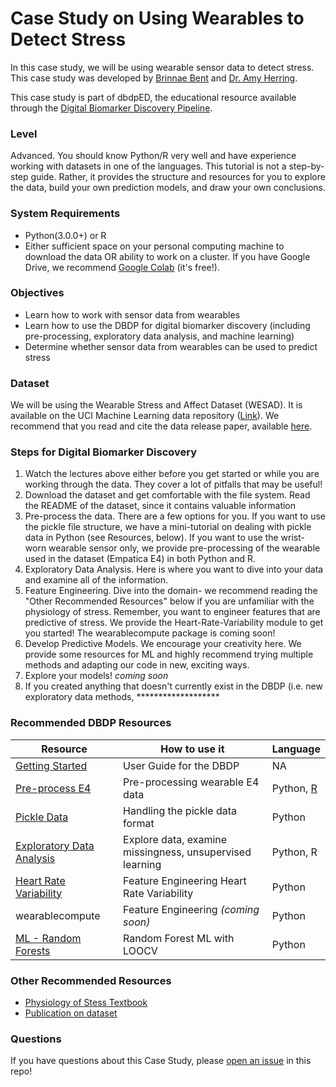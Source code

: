 # Case Study on Using Wearables to Detect Stress

In this case study, we will be using wearable sensor data to detect stress. This case study was developed by [Brinnae Bent](https://www.runsdata.org) and [Dr. Amy Herring](https://forge.duke.edu/amy-h-herring-scd). 

This case study is part of dbdpED, the educational resource available through the [Digital Biomarker Discovery Pipeline](https://www.dbdp.org).

### Level
Advanced. You should know Python/R very well and have experience working with datasets in one of the languages. This tutorial is not a step-by-step guide. Rather, it provides the structure and resources for you to explore the data, build your own prediction models, and draw your own conclusions. 

### System Requirements
* Python(3.0.0+) or R
* Either sufficient space on your personal computing machine to download the data OR ability to work on a cluster. If you have Google Drive, we recommend [Google Colab](https://colab.research.google.com/notebooks/intro.ipynb) (it's free!).

### Objectives

* Learn how to work with sensor data from wearables
* Learn how to use the DBDP for digital biomarker discovery (including pre-processing, exploratory data analysis, and machine learning)
* Determine whether sensor data from wearables can be used to predict stress

### Dataset
We will be using the Wearable Stress and Affect Dataset (WESAD). It is available on the UCI Machine Learning data repository ([Link](https://archive.ics.uci.edu/ml/datasets/WESAD+%28Wearable+Stress+and+Affect+Detection%29)). We recommend that you read and cite the data release paper, available [here](https://dl.acm.org/doi/10.1145/3242969.3242985).

### Steps for Digital Biomarker Discovery
1. Watch the lectures above either before you get started or while you are working through the data. They cover a lot of pitfalls that may be useful! 
2. Download the dataset and get comfortable with the file system. Read the README of the dataset, since it contains valuable information
3. Pre-process the data. There are a few options for you. If you want to use the pickle file structure, we have a mini-tutorial on dealing with pickle data in Python (see Resources, below). If you want to use the wrist-worn wearable sensor only, we provide pre-processing of the wearable used in the dataset (Empatica E4) in both Python and R.
4. Exploratory Data Analysis. Here is where you want to dive into your data and examine all of the information. 
5. Feature Engineering. Dive into the domain- we recommend reading the "Other Recommended Resources" below if you are unfamiliar with the physiology of stress. Remember, you want to engineer features that are predictive of stress. We provide the Heart-Rate-Variability module to get you started! The wearablecompute package is coming soon!
6. Develop Predictive Models. We encourage your creativity here. We provide some resources for ML and highly recommend trying multiple methods and adapting our code in new, exciting ways.
7. Explore your models! *coming soon*
8. If you created anything that doesn't currently exist in the DBDP (i.e. new exploratory data methods, *******************

### Recommended DBDP Resources


| Resource | How to use it | Language |
| ------ | ------ | ------ | 
| [Getting Started](https://github.com/DigitalBiomarkerDiscoveryPipeline/DBDP/wiki/USER-GUIDE) | User Guide for the DBDP | NA |
| [Pre-process E4](https://github.com/DigitalBiomarkerDiscoveryPipeline/Pre-process/tree/master/Empatica_E4) | Pre-processing wearable E4 data | Python, [R](https://github.com/DigitalBiomarkerDiscoveryPipeline/Education/tree/main/Case-Studies/Case-Study-Stress/Code) |
| [Pickle Data](https://github.com/DigitalBiomarkerDiscoveryPipeline/Education/tree/main/Case-Studies/Case-Study-Stress/Code) | Handling the pickle data format | Python |
| [Exploratory Data Analysis](https://github.com/DigitalBiomarkerDiscoveryPipeline/Exploratory-Data-Analysis) | Explore data, examine missingness, unsupervised learning | Python, R | 
| [Heart Rate Variability](https://github.com/DigitalBiomarkerDiscoveryPipeline/Heart-Rate-Variability) | Feature Engineering Heart Rate Variability | Python |
| wearablecompute | Feature Engineering *(coming soon)* | Python |
| [ML - Random Forests](https://github.com/DigitalBiomarkerDiscoveryPipeline/ML-Methods/tree/master/loocvRF) | Random Forest ML with LOOCV | Python |

### Other Recommended Resources

* [Physiology of Stess Textbook](https://samples.jblearning.com/0763740411/Ch%202_Seaward_Managing%20Stress_5e.pdf)
* [Publication on dataset](https://dl.acm.org/doi/10.1145/3242969.3242985)


### Questions

If you have questions about this Case Study, please [open an issue]() in this repo! 



[//]: # (These are reference links used in the body of this note and get stripped out when the markdown processor does its job. There is no need to format nicely because it shouldn't be seen. Thanks SO - http://stackoverflow.com/questions/4823468/store-comments-in-markdown-syntax)


   [dill]: <https://github.com/joemccann/dillinger>
   [git-repo-url]: <https://github.com/joemccann/dillinger.git>
   [john gruber]: <http://daringfireball.net>
   [df1]: <http://daringfireball.net/projects/markdown/>
   [markdown-it]: <https://github.com/markdown-it/markdown-it>
   [Ace Editor]: <http://ace.ajax.org>
   [node.js]: <http://nodejs.org>
   [Twitter Bootstrap]: <http://twitter.github.com/bootstrap/>
   [jQuery]: <http://jquery.com>
   [@tjholowaychuk]: <http://twitter.com/tjholowaychuk>
   [express]: <http://expressjs.com>
   [AngularJS]: <http://angularjs.org>
   [Gulp]: <http://gulpjs.com>

   [PlDb]: <https://github.com/joemccann/dillinger/tree/master/plugins/dropbox/README.md>
   [PlGh]: <https://github.com/joemccann/dillinger/tree/master/plugins/github/README.md>
   [PlGd]: <https://github.com/joemccann/dillinger/tree/master/plugins/googledrive/README.md>
   [PlOd]: <https://github.com/joemccann/dillinger/tree/master/plugins/onedrive/README.md>
   [PlMe]: <https://github.com/joemccann/dillinger/tree/master/plugins/medium/README.md>
   [PlGa]: <https://github.com/RahulHP/dillinger/blob/master/plugins/googleanalytics/README.md>
